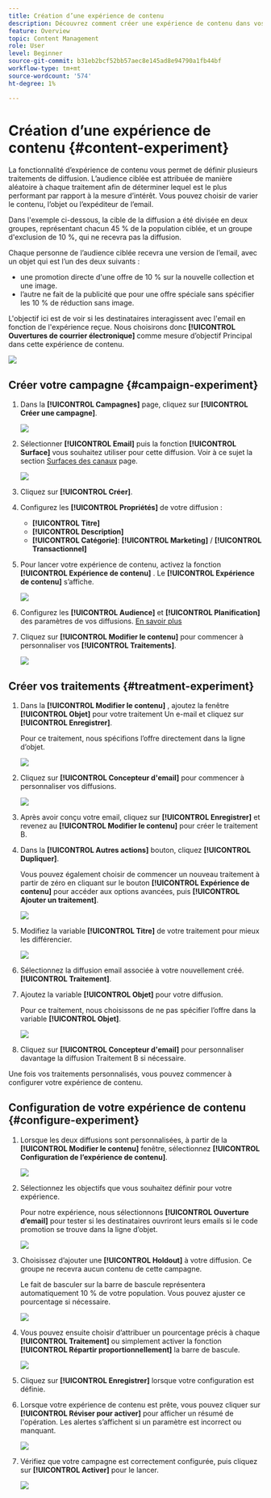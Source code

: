 ```yaml
---
title: Création d’une expérience de contenu
description: Découvrez comment créer une expérience de contenu dans vos campagnes
feature: Overview
topic: Content Management
role: User
level: Beginner
source-git-commit: b31eb2bcf52bb57aec8e145ad8e94790a1fb44bf
workflow-type: tm+mt
source-wordcount: '574'
ht-degree: 1%

---
```


# Création d’une expérience de contenu {#content-experiment}

La fonctionnalité d’expérience de contenu vous permet de définir plusieurs traitements de diffusion. L’audience ciblée est attribuée de manière aléatoire à chaque traitement afin de déterminer lequel est le plus performant par rapport à la mesure d’intérêt. Vous pouvez choisir de varier le contenu, l’objet ou l’expéditeur de l’email.

Dans l&#39;exemple ci-dessous, la cible de la diffusion a été divisée en deux groupes, représentant chacun 45 % de la population ciblée, et un groupe d&#39;exclusion de 10 %, qui ne recevra pas la diffusion.

Chaque personne de l’audience ciblée recevra une version de l’email, avec un objet qui est l’un des deux suivants :

* une promotion directe d&#39;une offre de 10 % sur la nouvelle collection et une image.
* l’autre ne fait de la publicité que pour une offre spéciale sans spécifier les 10 % de réduction sans image.

L&#39;objectif ici est de voir si les destinataires interagissent avec l&#39;email en fonction de l&#39;expérience reçue. Nous choisirons donc **[!UICONTROL Ouvertures de courrier électronique]** comme mesure d’objectif Principal dans cette expérience de contenu.

![](assets/content_experiment.png)

## Créer votre campagne {#campaign-experiment}

1. Dans la **[!UICONTROL Campagnes]** page, cliquez sur **[!UICONTROL Créer une campagne]**.

   ![](assets/content_experiment_1.png)

1. Sélectionner **[!UICONTROL Email]** puis la fonction **[!UICONTROL Surface]** vous souhaitez utiliser pour cette diffusion. Voir à ce sujet la section [Surfaces des canaux](../configuration/channel-surfaces.md) page.

   ![](assets/content_experiment_2.png)

1. Cliquez sur **[!UICONTROL Créer]**.

1. Configurez les **[!UICONTROL Propriétés]** de votre diffusion :
   * **[!UICONTROL Titre]**
   * **[!UICONTROL Description]**
   * **[!UICONTROL Catégorie]**: **[!UICONTROL Marketing]** / **[!UICONTROL Transactionnel]**

1. Pour lancer votre expérience de contenu, activez la fonction **[!UICONTROL Expérience de contenu]** . Le **[!UICONTROL Expérience de contenu]** s’affiche.

   ![](assets/content_experiment_3.png)

1. Configurez les **[!UICONTROL Audience]** et **[!UICONTROL Planification]** des paramètres de vos diffusions. [En savoir plus](create-campaign.md)

1. Cliquez sur **[!UICONTROL Modifier le contenu]** pour commencer à personnaliser vos **[!UICONTROL Traitements]**.

   ![](assets/content_experiment_4.png)

## Créer vos traitements {#treatment-experiment}

1. Dans la **[!UICONTROL Modifier le contenu]** , ajoutez la fenêtre **[!UICONTROL Objet]** pour votre traitement Un e-mail et cliquez sur **[!UICONTROL Enregistrer]**.

   Pour ce traitement, nous spécifions l’offre directement dans la ligne d’objet.

   ![](assets/content_experiment_5.png)

1. Cliquez sur **[!UICONTROL Concepteur d&#39;email]** pour commencer à personnaliser vos diffusions.

   ![](assets/content_experiment_6.png)

1. Après avoir conçu votre email, cliquez sur **[!UICONTROL Enregistrer]** et revenez au **[!UICONTROL Modifier le contenu]** pour créer le traitement B.

1. Dans la **[!UICONTROL Autres actions]** bouton, cliquez **[!UICONTROL Dupliquer]**.

   Vous pouvez également choisir de commencer un nouveau traitement à partir de zéro en cliquant sur le bouton **[!UICONTROL Expérience de contenu]** pour accéder aux options avancées, puis **[!UICONTROL Ajouter un traitement]**.

   ![](assets/content_experiment_7.png)

1. Modifiez la variable **[!UICONTROL Titre]** de votre traitement pour mieux les différencier.

   ![](assets/content_experiment_8.png)

1. Sélectionnez la diffusion email associée à votre nouvellement créé. **[!UICONTROL Traitement]**.

1. Ajoutez la variable **[!UICONTROL Objet]** pour votre diffusion.

   Pour ce traitement, nous choisissons de ne pas spécifier l’offre dans la variable **[!UICONTROL Objet]**.

   ![](assets/content_experiment_9.png)

1. Cliquez sur **[!UICONTROL Concepteur d&#39;email]** pour personnaliser davantage la diffusion Traitement B si nécessaire.

Une fois vos traitements personnalisés, vous pouvez commencer à configurer votre expérience de contenu.

## Configuration de votre expérience de contenu {#configure-experiment}

1. Lorsque les deux diffusions sont personnalisées, à partir de la **[!UICONTROL Modifier le contenu]** fenêtre, sélectionnez **[!UICONTROL Configuration de l’expérience de contenu]**.

   ![](assets/content_experiment_10.png)

1. Sélectionnez les objectifs que vous souhaitez définir pour votre expérience.

   Pour notre expérience, nous sélectionnons **[!UICONTROL Ouverture d’email]** pour tester si les destinataires ouvriront leurs emails si le code promotion se trouve dans la ligne d’objet.

   ![](assets/content_experiment_11.png)

1. Choisissez d’ajouter une **[!UICONTROL Holdout]** à votre diffusion. Ce groupe ne recevra aucun contenu de cette campagne.

   Le fait de basculer sur la barre de bascule représentera automatiquement 10 % de votre population. Vous pouvez ajuster ce pourcentage si nécessaire.

   ![](assets/content_experiment_12.png)

1. Vous pouvez ensuite choisir d’attribuer un pourcentage précis à chaque **[!UICONTROL Traitement]** ou simplement activer la fonction **[!UICONTROL Répartir proportionnellement]** la barre de bascule.

   ![](assets/content_experiment_13.png)

1. Cliquez sur **[!UICONTROL Enregistrer]** lorsque votre configuration est définie.

1. Lorsque votre expérience de contenu est prête, vous pouvez cliquer sur **[!UICONTROL Réviser pour activer]** pour afficher un résumé de l&#39;opération. Les alertes s’affichent si un paramètre est incorrect ou manquant.

   ![](assets/content_experiment_15.png)

1. Vérifiez que votre campagne est correctement configurée, puis cliquez sur **[!UICONTROL Activer]** pour le lancer.

   ![](assets/content_experiment_14.png)

